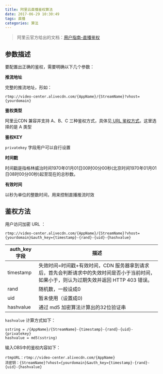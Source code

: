 ```yaml
---
title: 阿里云直播鉴权算法
date: 2017-06-29 10:30:49
tags: 直播
categories: 算法
---
```


> 阿里云官方给出的文档：[用户指南-直播鉴权](https://help.aliyun.com/document_detail/45210.html?spm=5176.2020520107.108.2.kYdTTA)

<!--more-->

## 参数描述
要配置出正确的鉴权，需要明确以下几个参数：

**推流地址**

完整的推流地址，形如：

`rtmp://video-center.alivecdn.com/{AppName}/{StreamName}?vhost={yourdomain}`
      
**鉴权类型**

阿里云CDN 兼容并支持 A、B、C 三种鉴权方式，具体见[ URL 鉴权方式](https://intl.aliyun.com/help/zh/doc-detail/27135.htm)。这里选择的是 A 类型

**鉴权KEY**

`privatekey` 字段用户可以自行设置
      
**时间戳**

时间戳是指格林威治时间1970年01月01日00时00分00秒(北京时间1970年01月01日08时00分00秒)起至现在的总秒数。
      
**有效时间**

以秒为单位的整数时间，用来控制直播推流时效


## 鉴权方法

 用户访问加密 URL ：
 
```
rtmp://video-center.alivecdn.com/{AppName}/{StreamName}?vhost={yourdomain}&auth_key={timestamp}-{rand}-{uid}-{hashvalue}
```

auth_key字段     | 描述
-------- | ---
timestamp |  失效时间=时间戳+有效时间，CDN 服务器拿到请求后，首先会判断请求中的失效时间是否小于当前时间，如果小于，则认为过期失效并返回 HTTP 403 错误。
rand | 随机数，一般设成0
uid    | 暂未使用（设置成0)
hashvalue     | 通过 md5 加密算法计算出的32位验证串
 
`hashvalue` 计算方式如下：

```
sstring = /{AppName}/{StreamName}-{timestamp}-{rand}-{uid}-{privatekey}
hashvalue = md5(sstring)
```

输入OBS中的鉴权内容如下：

```
rtmpURL：rtmp://video-center.alivecdn.com/{AppName}
流密钥：{StreamName}?vhost={yourdomain}&auth_key={timestamp}-{rand}-{uid}-{hashvalue}
```
